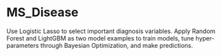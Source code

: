 # MS_Disease

Use Logistic Lasso to select important diagnosis variables. 
Apply Random Forest and LightGBM as two model examples to train models, tune hyper-parameters through Bayesian Optimization, and make predictions.
